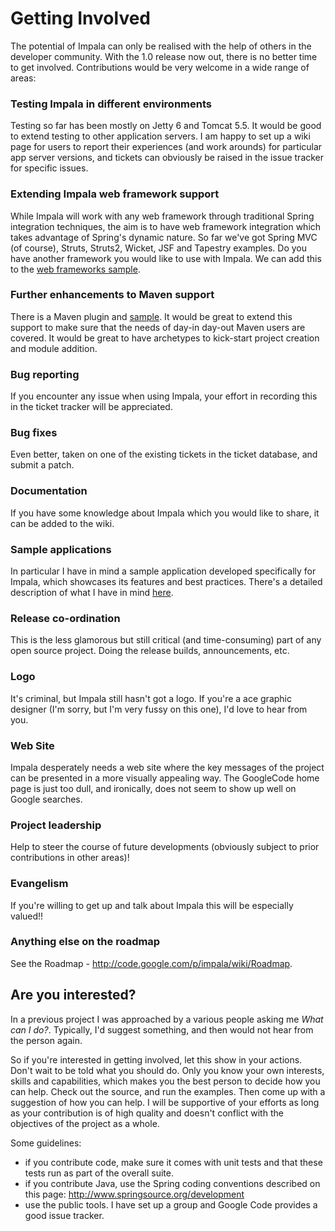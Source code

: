 # Getting Involved #

The potential of Impala can only be realised with the help of others in the developer community. With the 1.0 release now out, there is no better time to get involved.
Contributions would be very welcome in a wide range of areas:

### Testing Impala in different environments ###
Testing so far has been mostly on Jetty 6 and Tomcat 5.5. It would be good to extend testing to other application servers.
I am happy to set up a wiki page for users to report their experiences (and work arounds) for particular app server versions,
and tickets can obviously be raised in the issue tracker for specific issues.

### Extending Impala web framework support ###
While Impala will work with any web framework through traditional Spring integration techniques,
the aim is to have web framework integration which takes advantage of Spring's dynamic nature.
So far we've got Spring MVC (of course), Struts, Struts2, Wicket, JSF and Tapestry examples. Do you have another framework you would like to use with Impala. We can add this to the [web frameworks sample](SamplesWebFramework.md).

### Further enhancements to Maven support ###
There is a Maven plugin and [sample](SamplesMaven.md). It would be great to extend this support to make sure that the needs of day-in day-out Maven users are covered.
It would be great to have archetypes to kick-start project creation and module addition.

### Bug reporting ###
If you encounter any issue when using Impala, your effort in recording this in the ticket tracker will be appreciated.

### Bug fixes ###
Even better, taken on one of the existing tickets in the ticket database, and submit a patch.

### Documentation ###
If you have some knowledge about Impala which you would like to share, it can be added to the wiki.

### Sample applications ###
In particular I have in mind a sample application developed specifically for Impala, which showcases its features and best practices.
There's a detailed description of what I have in mind [here](OpenSourceJumpStart.md).

### Release co-ordination ###
This is the less glamorous but still critical (and time-consuming) part of any open source project. Doing the release builds, announcements, etc.

### Logo ###
It's criminal, but Impala still hasn't got a logo. If you're a ace graphic designer (I'm sorry, but I'm very fussy on this one), I'd love to hear from you.

### Web Site ###
Impala desperately needs a web site where the key messages of the project can be presented in a more visually appealing way.
The GoogleCode home page is just too dull, and ironically, does not seem to show up well on Google searches.

### Project leadership ###
Help to steer the course of future developments (obviously subject to prior contributions in other areas)!

### Evangelism ###
If you're willing to get up and talk about Impala this will be especially valued!!

### Anything else on the roadmap ###
See the Roadmap - http://code.google.com/p/impala/wiki/Roadmap.

## Are you interested? ##

In a previous project I was approached by a various people asking me _What can I do?_. Typically, I'd suggest something, and then would not hear from the person again.

So if you're interested in getting involved, let this show in your actions. Don't wait to be told what you should do. Only you know your own interests, skills and capabilities, which makes you the best person to decide how you can help. Check out the source, and run the examples. Then come up with a suggestion of how you can help. I will be supportive of your efforts as long as your contribution is of high quality and doesn't conflict with the objectives of the project as a whole.

Some guidelines:
  * if you contribute code, make sure it comes with unit tests and that these tests run as part of the overall suite.
  * if you contribute Java, use the Spring coding conventions described on this page: http://www.springsource.org/development
  * use the public tools. I have set up a group and Google Code provides a good issue tracker.